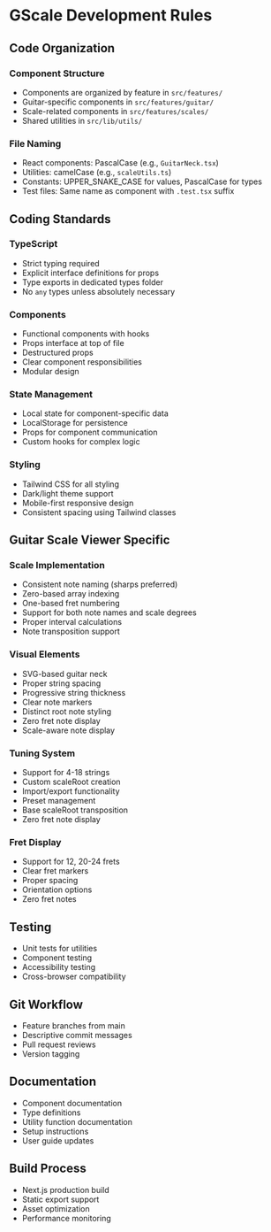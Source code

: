 # GScale Development Rules

## Code Organization

### Component Structure

- Components are organized by feature in `src/features/`
- Guitar-specific components in `src/features/guitar/`
- Scale-related components in `src/features/scales/`
- Shared utilities in `src/lib/utils/`

### File Naming

- React components: PascalCase (e.g., `GuitarNeck.tsx`)
- Utilities: camelCase (e.g., `scaleUtils.ts`)
- Constants: UPPER_SNAKE_CASE for values, PascalCase for types
- Test files: Same name as component with `.test.tsx` suffix

## Coding Standards

### TypeScript

- Strict typing required
- Explicit interface definitions for props
- Type exports in dedicated types folder
- No `any` types unless absolutely necessary

### Components

- Functional components with hooks
- Props interface at top of file
- Destructured props
- Clear component responsibilities
- Modular design

### State Management

- Local state for component-specific data
- LocalStorage for persistence
- Props for component communication
- Custom hooks for complex logic

### Styling

- Tailwind CSS for all styling
- Dark/light theme support
- Mobile-first responsive design
- Consistent spacing using Tailwind classes

## Guitar Scale Viewer Specific

### Scale Implementation

- Consistent note naming (sharps preferred)
- Zero-based array indexing
- One-based fret numbering
- Support for both note names and scale degrees
- Proper interval calculations
- Note transposition support

### Visual Elements

- SVG-based guitar neck
- Proper string spacing
- Progressive string thickness
- Clear note markers
- Distinct root note styling
- Zero fret note display
- Scale-aware note display

### Tuning System

- Support for 4-18 strings
- Custom scaleRoot creation
- Import/export functionality
- Preset management
- Base scaleRoot transposition
- Zero fret note display

### Fret Display

- Support for 12, 20-24 frets
- Clear fret markers
- Proper spacing
- Orientation options
- Zero fret notes

## Testing

- Unit tests for utilities
- Component testing
- Accessibility testing
- Cross-browser compatibility

## Git Workflow

- Feature branches from main
- Descriptive commit messages
- Pull request reviews
- Version tagging

## Documentation

- Component documentation
- Type definitions
- Utility function documentation
- Setup instructions
- User guide updates

## Build Process

- Next.js production build
- Static export support
- Asset optimization
- Performance monitoring
